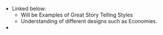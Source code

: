 - Linked below:
	- Will be Examples of Great Story Telling Styles
	- Understanding of different designs such as Economies.
-